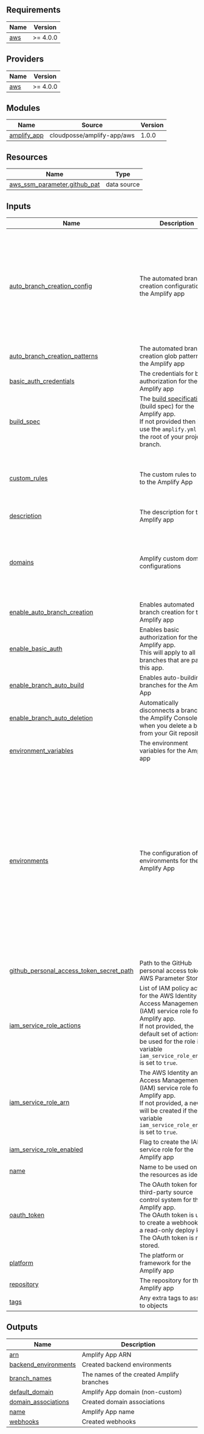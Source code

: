 <!-- BEGIN_TF_DOCS -->
## Requirements

| Name | Version |
|------|---------|
| <a name="requirement_aws"></a> [aws](#requirement\_aws) | >= 4.0.0 |

## Providers

| Name | Version |
|------|---------|
| <a name="provider_aws"></a> [aws](#provider\_aws) | >= 4.0.0 |

## Modules

| Name | Source | Version |
|------|--------|---------|
| <a name="module_amplify_app"></a> [amplify\_app](#module\_amplify\_app) | cloudposse/amplify-app/aws | 1.0.0 |

## Resources

| Name | Type |
|------|------|
| [aws_ssm_parameter.github_pat](https://registry.terraform.io/providers/hashicorp/aws/latest/docs/data-sources/ssm_parameter) | data source |

## Inputs

| Name | Description | Type | Default | Required |
|------|-------------|------|---------|:--------:|
| <a name="input_auto_branch_creation_config"></a> [auto\_branch\_creation\_config](#input\_auto\_branch\_creation\_config) | The automated branch creation configuration for the Amplify app | <pre>object({<br>    basic_auth_credentials        = optional(string)<br>    build_spec                    = optional(string)<br>    enable_auto_build             = optional(bool)<br>    enable_basic_auth             = optional(bool)<br>    enable_performance_mode       = optional(bool)<br>    enable_pull_request_preview   = optional(bool)<br>    environment_variables         = optional(map(string))<br>    framework                     = optional(string)<br>    pull_request_environment_name = optional(string)<br>    stage                         = optional(string)<br>  })</pre> | `null` | no |
| <a name="input_auto_branch_creation_patterns"></a> [auto\_branch\_creation\_patterns](#input\_auto\_branch\_creation\_patterns) | The automated branch creation glob patterns for the Amplify app | `list(string)` | `[]` | no |
| <a name="input_basic_auth_credentials"></a> [basic\_auth\_credentials](#input\_basic\_auth\_credentials) | The credentials for basic authorization for the Amplify app | `string` | `null` | no |
| <a name="input_build_spec"></a> [build\_spec](#input\_build\_spec) | The [build specification](https://docs.aws.amazon.com/amplify/latest/userguide/build-settings.html) (build spec) for the Amplify app.<br>If not provided then it will use the `amplify.yml` at the root of your project / branch. | `string` | `null` | no |
| <a name="input_custom_rules"></a> [custom\_rules](#input\_custom\_rules) | The custom rules to apply to the Amplify App | <pre>list(object({<br>    condition = optional(string)<br>    source    = string<br>    status    = optional(string)<br>    target    = string<br>  }))</pre> | `[]` | no |
| <a name="input_description"></a> [description](#input\_description) | The description for the Amplify app | `string` | `null` | no |
| <a name="input_domains"></a> [domains](#input\_domains) | Amplify custom domain configurations | <pre>map(object({<br>    enable_auto_sub_domain = optional(bool, false)<br>    wait_for_verification  = optional(bool, false)<br>    sub_domain = list(object({<br>      branch_name = string<br>      prefix      = string<br>    }))<br>  }))</pre> | `null` | no |
| <a name="input_enable_auto_branch_creation"></a> [enable\_auto\_branch\_creation](#input\_enable\_auto\_branch\_creation) | Enables automated branch creation for the Amplify app | `bool` | `false` | no |
| <a name="input_enable_basic_auth"></a> [enable\_basic\_auth](#input\_enable\_basic\_auth) | Enables basic authorization for the Amplify app.<br>This will apply to all branches that are part of this app. | `bool` | `false` | no |
| <a name="input_enable_branch_auto_build"></a> [enable\_branch\_auto\_build](#input\_enable\_branch\_auto\_build) | Enables auto-building of branches for the Amplify App | `bool` | `true` | no |
| <a name="input_enable_branch_auto_deletion"></a> [enable\_branch\_auto\_deletion](#input\_enable\_branch\_auto\_deletion) | Automatically disconnects a branch in the Amplify Console when you delete a branch from your Git repository | `bool` | `false` | no |
| <a name="input_environment_variables"></a> [environment\_variables](#input\_environment\_variables) | The environment variables for the Amplify app | `map(string)` | `{}` | no |
| <a name="input_environments"></a> [environments](#input\_environments) | The configuration of the environments for the Amplify App | <pre>map(object({<br>    branch_name                   = optional(string)<br>    backend_enabled               = optional(bool, false)<br>    environment_name              = optional(string)<br>    deployment_artifacts          = optional(string)<br>    stack_name                    = optional(string)<br>    display_name                  = optional(string)<br>    description                   = optional(string)<br>    enable_auto_build             = optional(bool)<br>    enable_basic_auth             = optional(bool)<br>    enable_notification           = optional(bool)<br>    enable_performance_mode       = optional(bool)<br>    enable_pull_request_preview   = optional(bool)<br>    environment_variables         = optional(map(string))<br>    framework                     = optional(string)<br>    pull_request_environment_name = optional(string)<br>    stage                         = optional(string)<br>    ttl                           = optional(number)<br>    webhook_enabled               = optional(bool, false)<br>  }))</pre> | `{}` | no |
| <a name="input_github_personal_access_token_secret_path"></a> [github\_personal\_access\_token\_secret\_path](#input\_github\_personal\_access\_token\_secret\_path) | Path to the GitHub personal access token in AWS Parameter Store | `string` | n/a | yes |
| <a name="input_iam_service_role_actions"></a> [iam\_service\_role\_actions](#input\_iam\_service\_role\_actions) | List of IAM policy actions for the AWS Identity and Access Management (IAM) service role for the Amplify app.<br>If not provided, the default set of actions will be used for the role if the variable `iam_service_role_enabled` is set to `true`. | `list(string)` | `[]` | no |
| <a name="input_iam_service_role_arn"></a> [iam\_service\_role\_arn](#input\_iam\_service\_role\_arn) | The AWS Identity and Access Management (IAM) service role for the Amplify app.<br>If not provided, a new role will be created if the variable `iam_service_role_enabled` is set to `true`. | `list(string)` | `[]` | no |
| <a name="input_iam_service_role_enabled"></a> [iam\_service\_role\_enabled](#input\_iam\_service\_role\_enabled) | Flag to create the IAM service role for the Amplify app | `bool` | `false` | no |
| <a name="input_name"></a> [name](#input\_name) | Name to be used on all the resources as identifier | `string` | `""` | no |
| <a name="input_oauth_token"></a> [oauth\_token](#input\_oauth\_token) | The OAuth token for a third-party source control system for the Amplify app.<br>The OAuth token is used to create a webhook and a read-only deploy key.<br>The OAuth token is not stored. | `string` | `null` | no |
| <a name="input_platform"></a> [platform](#input\_platform) | The platform or framework for the Amplify app | `string` | `"WEB"` | no |
| <a name="input_repository"></a> [repository](#input\_repository) | The repository for the Amplify app | `string` | `null` | no |
| <a name="input_tags"></a> [tags](#input\_tags) | Any extra tags to assign to objects | `map(any)` | `{}` | no |

## Outputs

| Name | Description |
|------|-------------|
| <a name="output_arn"></a> [arn](#output\_arn) | Amplify App ARN |
| <a name="output_backend_environments"></a> [backend\_environments](#output\_backend\_environments) | Created backend environments |
| <a name="output_branch_names"></a> [branch\_names](#output\_branch\_names) | The names of the created Amplify branches |
| <a name="output_default_domain"></a> [default\_domain](#output\_default\_domain) | Amplify App domain (non-custom) |
| <a name="output_domain_associations"></a> [domain\_associations](#output\_domain\_associations) | Created domain associations |
| <a name="output_name"></a> [name](#output\_name) | Amplify App name |
| <a name="output_webhooks"></a> [webhooks](#output\_webhooks) | Created webhooks |
<!-- END_TF_DOCS -->